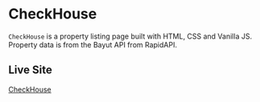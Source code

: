 # CheckHouse

`CheckHouse` is a property listing page built with HTML, CSS and Vanilla JS. Property data is from the Bayut API from RapidAPI. 

## Live Site
[CheckHouse](https://checkhouse.netlify.app)
